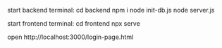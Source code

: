 start backend
terminal:
cd backend
npm i
node init-db.js
node server.js

start frontend
terminal:
cd frontend
npx serve

open http://localhost:3000/login-page.html 
